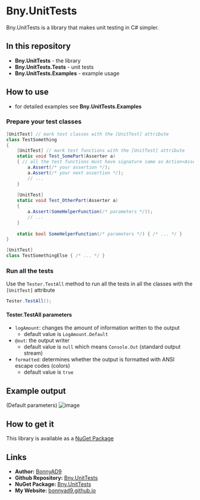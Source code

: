 # Bny.UnitTests
Bny.UnitTests is a library that makes unit testing in C# simpler.

## In this repository
- **Bny.UnitTests** - the library
- **Bny.UnitTests.Tests** - unit tests
- **Bny.UnitTests.Examples** - example usage

## How to use
- for detailed examples see **Bny.UnitTests.Examples**

### Prepare your test classes
```C#
[UnitTest] // mark test classes with the [UnitTest] attribute
class TestSomething
{
    [UnitTest] // mark test functions with the [UnitTest] attribute
    static void Test_SomePart(Asserter a)
    { // all the test functions must have signature same as Action<Asserter>
        a.Assert(/* your assertion */);
        a.Assert(/* your next assertion */);
        // ...
    }
    
    [UnitTest]
    static void Test_OtherPart(Asserter a)
    {
        a.Assert(SomeHelperFunction(/* parameters */));
        // ...
    }
    
    static bool SomeHelperFunction(/* parameters */) { /* ... */ }
}

[UnitTest]
class TestSomethingElse { /* ... */ }
```

### Run all the tests
Use the `Tester.TestAll` method to run all the tests in all the classes with the `[UnitTest]` attribute
```C#
Tester.TestAll();
```

#### Tester.TestAll parameters
- `logAmount`: changes the amount of information written to the output
  - default value is `LogAmount.Default`
- `@out`: the output writer
  - default value is `null` which means `Console.Out` (standard output stream)
- `formatted`: determines whether the output is formatted with ANSI escape codes (colors)
  - default value is `true`

## Example output
(Default parameters)
![image](https://user-images.githubusercontent.com/46282097/204138348-4fbbebc5-bb2b-45ab-b6b6-37771271a8ca.png)

## How to get it
This library is available as a [NuGet Package](https://www.nuget.org/packages/Bny.UnitTests/)

## Links
- **Author:** [BonnyAD9](https://github.com/BonnyAD9)
- **Github Repository:** [Bny.UnitTests](https://github.com/BonnyAD9/Bny.UnitTests)
- **NuGet Package:** [Bny.UnitTests](https://www.nuget.org/packages/Bny.UnitTests/)
- **My Website:** [bonnyad9.github.io](https://bonnyad9.github.io)
